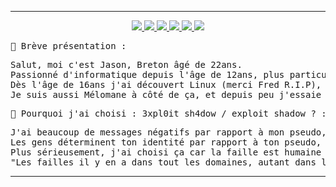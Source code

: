 <hr>

<!-- DEB : Social Links -->
<p align="center">
  <!--<a href="https://www.root-me.org/3xpl0it-Sh4d0w">
    <img src="">
  </a>-->
  <a href="https://gitlab.com/3xpl0it.sh4d0w">
    <img src="https://img.shields.io/badge/-GITLAB-blue?logo=gitlab&labelColor=3b3b3b&color=white">
  </a>
  <a href="https://telegram.me/exploit_shadow">
    <img src="https://img.shields.io/badge/-TELEGRAM-blue?logo=telegram&labelColor=3b3b3b&color=white">
  </a>
  <a href="https://instagram.com/3xpl0it.sh4d0w">
    <img src="https://img.shields.io/badge/-INSTAGRAM-blue?logo=instagram&logoColor=ff00ca&labelColor=3b3b3b&color=white">
  </a>
  <a href="https://tiktok.com/@3xpl0it.sh4d0w">
    <img src="https://img.shields.io/badge/-TIKTOK-blue?logo=tiktok&labelColor=3b3b3b&color=white">
  </a>
  <a href="https://mamot.fr/@3xpl0it_sh4d0w">
    <img src="https://img.shields.io/badge/-MASTODON-blue?logo=mastodon&labelColor=3b3b3b&color=white">
  </a>
  <a href="https://discord.com/users/744961307932885052">
    <img src="https://img.shields.io/badge/-DISCORD-blue?logo=tiktok&labelColor=3b3b3b&color=white">
  </a>
</p>
<!-- FIN : Social Links -->

<!-- DEB : About Me -->
<pre color="#00A4FF">
👋 Brève présentation :
</pre>
<pre color="#FFFA78">
Salut, moi c'est Jason, Breton âgé de 22ans.
Passionné d'informatique depuis l'âge de 12ans, plus particulièrement à la cybersecurité.
Dès l'âge de 16ans j'ai découvert Linux (merci Fred R.I.P), j'ai tout de suite eu le coup de foudre.
Je suis aussi Mélomane à côté de ça, et depuis peu j'essaie de créer mes musiques sous LMMS.
</pre>

<pre color="#00A4FF">
🤔 Pourquoi j'ai choisi : 3xpl0it sh4dow / exploit shadow ? :
</pre>
<pre color="#FFFA78">
J'ai beaucoup de messages négatifs par rapport à mon pseudo, 
Les gens déterminent ton identité par rapport à ton pseudo, on prétend que je suis un <a href="https://en.wiktionary.org/wiki/h4x0r">h4x0r</a>.
Plus sérieusement, j'ai choisi ça car la faille est humaine avant tout, c'est les humains qui concoivent, 
"Les failles il y en a dans tout les domaines, autant dans la vie quotidienne que dans l'informatique."
</pre>
<!-- FIN : About Me -->
<hr>
